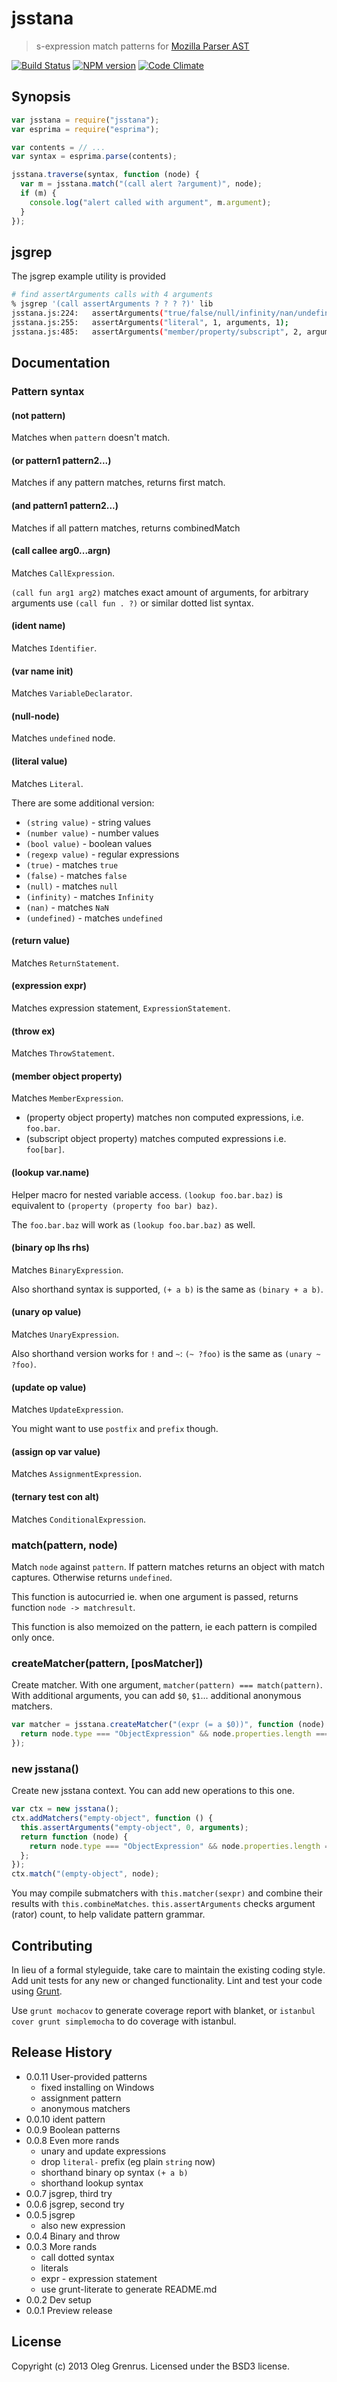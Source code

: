 # jsstana

> s-expression match patterns for [Mozilla Parser AST](https://developer.mozilla.org/en-US/docs/SpiderMonkey/Parser_API)

[![Build Status](https://secure.travis-ci.org/phadej/jsstana.png?branch=master)](http://travis-ci.org/phadej/jsstana)
[![NPM version](https://badge.fury.io/js/jsstana.png)](http://badge.fury.io/js/jsstana)
[![Code Climate](https://codeclimate.com/github/phadej/jsstana.png)](https://codeclimate.com/github/phadej/jsstana)

## Synopsis

```javascript
var jsstana = require("jsstana");
var esprima = require("esprima");

var contents = // ...
var syntax = esprima.parse(contents);

jsstana.traverse(syntax, function (node) {
  var m = jsstana.match("(call alert ?argument)", node);
  if (m) {
    console.log("alert called with argument", m.argument);
  }
});
```

## jsgrep

The jsgrep example utility is provided

```bash
# find assertArguments calls with 4 arguments
% jsgrep '(call assertArguments ? ? ? ?)' lib
jsstana.js:224:   assertArguments("true/false/null/infinity/nan/undefined", 0, arguments, 1);
jsstana.js:255:   assertArguments("literal", 1, arguments, 1);
jsstana.js:485:   assertArguments("member/property/subscript", 2, arguments, 1);
```

## Documentation

### Pattern syntax

#### (not pattern)

Matches when `pattern` doesn't match.

#### (or pattern1 pattern2...)

Matches if any pattern matches, returns first match.

#### (and pattern1 pattern2...)

Matches if all pattern matches, returns combinedMatch

#### (call callee arg0...argn)

Matches `CallExpression`.

`(call fun arg1 arg2)` matches exact amount of arguments,
for arbitrary arguments use
`(call fun . ?)` or similar dotted list syntax.

#### (ident name)

Matches `Identifier`.

#### (var name init)

Matches `VariableDeclarator`.

#### (null-node)

Matches `undefined` node.

#### (literal value)

Matches `Literal`.

There are some additional version:
- `(string value)` - string values
- `(number value)` - number values
- `(bool value)` - boolean values
- `(regexp value)` - regular expressions
- `(true)` - matches `true`
- `(false)` - matches `false`
- `(null)` - matches `null`
- `(infinity)` - matches `Infinity`
- `(nan)` - matches `NaN`
- `(undefined)` - matches `undefined`

#### (return value)

Matches `ReturnStatement`.

#### (expression expr)

Matches expression statement, `ExpressionStatement`.

#### (throw ex)

Matches `ThrowStatement`.

#### (member object property)

Matches `MemberExpression`.

- (property object property) matches non computed expressions, i.e. `foo.bar`.
- (subscript object property) matches computed expressions i.e. `foo[bar]`.

#### (lookup var.name)

Helper macro for nested variable access.
`(lookup foo.bar.baz)` is equivalent to `(property (property foo bar) baz)`.

The `foo.bar.baz` will work as `(lookup foo.bar.baz)` as well.

#### (binary op lhs rhs)

Matches `BinaryExpression`.

Also shorthand syntax is supported, `(+ a b)` is the same as `(binary + a b)`.

#### (unary op value)

Matches `UnaryExpression`.

Also shorthand version works for `!` and `~`: `(~ ?foo)` is the same as `(unary ~ ?foo)`.

#### (update op value)

Matches `UpdateExpression`.

You might want to use `postfix` and `prefix` though.

#### (assign op var value)

Matches `AssignmentExpression`.

#### (ternary test con alt)

Matches `ConditionalExpression`.

### match(pattern, node)

Match `node` against `pattern`.
If pattern matches returns an object with match captures.
Otherwise returns `undefined`.

This function is autocurried ie. when one argument is passed, returns function `node -> matchresult`.

This function is also memoized on the pattern, ie each pattern is compiled only once.

### createMatcher(pattern, [posMatcher])

Create matcher. With one argument, `matcher(pattern) === match(pattern)`.
With additional arguments, you can add `$0`, `$1`... additional anonymous matchers.

```js
var matcher = jsstana.createMatcher("(expr (= a $0))", function (node) {
  return node.type === "ObjectExpression" && node.properties.length === 0 ? {} : undefined;
});
```

### new jsstana()

Create new jsstana context. You can add new operations to this one.

```js
var ctx = new jsstana();
ctx.addMatchers("empty-object", function () {
  this.assertArguments("empty-object", 0, arguments);
  return function (node) {
    return node.type === "ObjectExpression" && node.properties.length === 0 ? {} : undefined;
  };
});
ctx.match("(empty-object", node);
```

You may compile submatchers with `this.matcher(sexpr)` and combine their results with `this.combineMatches`.
`this.assertArguments` checks argument (rator) count, to help validate pattern grammar.

## Contributing

In lieu of a formal styleguide, take care to maintain the existing coding style.
Add unit tests for any new or changed functionality.
Lint and test your code using [Grunt](http://gruntjs.com/).

Use `grunt mochacov` to generate coverage report with blanket,
or `istanbul cover grunt simplemocha` to do coverage with istanbul.

## Release History

- 0.0.11 User-provided patterns
  - fixed installing on Windows
  - assignment pattern
  - anonymous matchers
- 0.0.10 ident pattern
- 0.0.9 Boolean patterns
- 0.0.8 Even more rands
  - unary and update expressions
  - drop `literal-` prefix (eg plain `string` now)
  - shorthand binary op syntax `(+ a b)`
  - shorthand lookup syntax
- 0.0.7 jsgrep, third try
- 0.0.6 jsgrep, second try
- 0.0.5 jsgrep
  - also new expression
- 0.0.4 Binary and throw
- 0.0.3 More rands
  - call dotted syntax
  - literals
  - expr - expression statement
  - use grunt-literate to generate README.md
- 0.0.2 Dev setup
- 0.0.1 Preview release

## License

Copyright (c) 2013 Oleg Grenrus.
Licensed under the BSD3 license.
